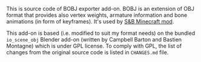 This is source code of BOBJ exporter add-on. BOBJ is an extension of OBJ format that provides also vertex weights, armature information and bone animations (in form of keyframes). It's used by [S&B Minecraft mod](https://github.com/mchorse/snb).

This add-on is based (i.e. modified to suit my format needs) on the bundled `io_scene_obj` Blender add-on (written by Campbell Barton and Bastien Montagne) which is under GPL license. To comply with GPL, the list of changes from the original source code is listed in `CHANGES.md` file. 